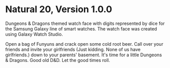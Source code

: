 # Natural 20, Version 1.0.0
Dungeons &amp; Dragons themed watch face with digits represented by dice for the Samsung Galaxy line of smart watches. The watch face was created using Galaxy Watch Studio.

Open a bag of Funyuns and crack open some cold root beer. Call over your friends and invite your girlfriends (Just kidding. None of us have girlfriends.) down to your parents' basement. It's time for a little Dungeons & Dragons. Good old D&D. Let the good times roll.
